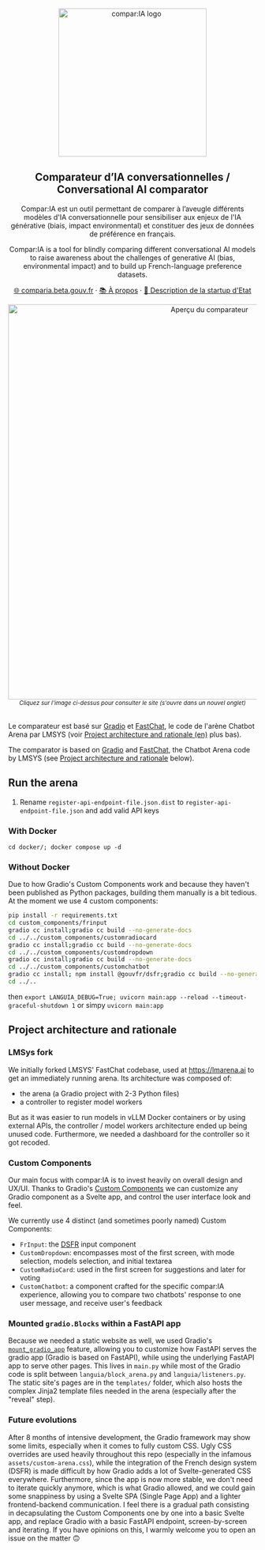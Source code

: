 <br>
<p align="center">
  <a href="https://comparia.beta.gouv.fr/">
  <img src="https://github.com/user-attachments/assets/bd071ffd-1253-486d-ad18-9f5b371788b0" width=300px alt="compar:IA logo" />  </a>
</p>


<h2 align="center" >Comparateur d’IA conversationnelles / Conversational AI comparator</h3>
<p align="center">Compar:IA est un outil permettant de comparer à l’aveugle différents modèles d'IA conversationnelle pour sensibiliser aux enjeux de l'IA générative (biais, impact environmental) et constituer des jeux de données de préférence en français.</p>
<p align="center">Compar:IA is a tool for blindly comparing different conversational AI models to raise awareness about the challenges of generative AI (bias, environmental impact) and to build up French-language preference datasets.</p>

<p align="center"><a href="https://comparia.beta.gouv.fr/">🌐 comparia.beta.gouv.fr</a> · <a href="https://www.comparia.beta.gouv.fr/a-propos">📚 À propos</a> · <a href="https://beta.gouv.fr/startups/languia.html">🚀 Description de la startup d'Etat</a><p>
<div align="center">
  <a href="https://comparia.beta.gouv.fr/" 
     aria-label="Cliquez pour se rendre sur la plateforme hébergée"
     title="Capture d'écran du comparateur">
    <img 
      src="https://github.com/user-attachments/assets/6c8257fc-a2e5-4ee1-8052-dbf14a0419ea" 
      alt="Aperçu du comparateur" 
      width="800"
    />
  </a>
</div>
<div align="center">
  <sub>
    <i>Cliquez sur l'image ci-dessus pour consulter le site (s'ouvre dans un nouvel onglet)</i>
  </sub>
</div>

<br>

Le comparateur est basé sur [Gradio](https://www.gradio.app/) et [FastChat](https://github.com/lm-sys/FastChat/), le code de l'arène Chatbot Arena par LMSYS (voir [Project architecture and rationale (en)](https://github.com/betagouv/ComparIA?tab=readme-ov-file#project-architecture-and-rationale) plus bas).

The comparator is based on [Gradio](https://www.gradio.app/) and [FastChat](https://github.com/lm-sys/FastChat/), the Chatbot Arena code by LMSYS (see [Project architecture and rationale](https://github.com/betagouv/ComparIA?tab=readme-ov-file#project-architecture-and-rationale) below).



## Run the arena

1. Rename `register-api-endpoint-file.json.dist` to `register-api-endpoint-file.json` and add valid API keys

### With Docker

`cd docker/; docker compose up -d`

### Without Docker

Due to how Gradio's Custom Components work and because they haven't been published as Python packages, building them manually is a bit tedious. At the moment we use 4 custom components: 

```bash
pip install -r requirements.txt
cd custom_components/frinput
gradio cc install;gradio cc build --no-generate-docs
cd ../../custom_components/customradiocard
gradio cc install;gradio cc build --no-generate-docs
cd ../../custom_components/customdropdown
gradio cc install;gradio cc build --no-generate-docs
cd ../../custom_components/customchatbot
gradio cc install; npm install @gouvfr/dsfr;gradio cc build --no-generate-docs
cd ../..
```
then `export LANGUIA_DEBUG=True; uvicorn main:app --reload --timeout-graceful-shutdown 1` or simpy `uvicorn main:app`

## Project architecture and rationale

### LMSys fork
We initially forked LMSYS' FastChat codebase, used at https://lmarena.ai to get an immediately running arena. Its architecture was composed of:
- the arena (a Gradio project with 2-3 Python files)
- a controller to register model workers

But as it was easier to run models in vLLM Docker containers or by using external APIs, the controller / model workers architecture ended up being unused code. Furthermore, we needed a dashboard for the controller so it got recoded.

### Custom Components
Our main focus with compar:IA is to invest heavily on overall design and UX/UI. Thanks to Gradio's [Custom Components](https://www.gradio.app/guides/custom-components-in-five-minutes) we can customize any Gradio component as a Svelte app, and control the user interface look and feel.

We currently use 4 distinct (and sometimes poorly named) Custom Components:
- `FrInput`: the [DSFR](https://www.systeme-de-design.gouv.fr/) input component
- `CustomDropdown`: encompasses most of the first screen, with mode selection, models selection, and initial textarea
- `CustomRadioCard`: used in the first screen for suggestions and later for voting
- `CustomChatbot`: a component crafted for the specific compar:IA experience, allowing you to compare two chatbots' response to one user message, and receive user's feedback

### Mounted `gradio.Blocks` within a FastAPI app

Because we needed a static website as well, we used Gradio's [`mount_gradio_app`](https://www.gradio.app/docs/gradio/mount_gradio_app`) feature, allowing you to customize how FastAPI serves the gradio app (Gradio is based on FastAPI), while using the underlying FastAPI app to serve other pages. This lives in `main.py` while most of the Gradio code is split between `languia/block_arena.py` and `languia/listeners.py`.
The static site's pages are in the `templates/` folder, which also hosts the complex Jinja2 template files needed in the arena (especially after the "reveal" step).

### Future evolutions

After 8 months of intensive development, the Gradio framework may show some limits, especially when it comes to fully custom CSS. Ugly CSS overrides are used heavily throughout this repo (especially in the infamous `assets/custom-arena.css`), while the integration of the French design system (DSFR) is made difficult by how Gradio adds a lot of Svelte-generated CSS everywhere.
Furthermore, since the app is now more stable, we don't need to iterate quickly anymore, which is what Gradio allowed, and we could gain some snappiness by using a Svelte SPA (Single Page App) and a lighter frontend-backend communication.
I feel there is a gradual path consisting in decapsulating the Custom Components one by one into a basic Svelte app, and replace Gradio with a basic FastAPI endpoint, screen-by-screen and iterating. If you have opinions on this, I warmly welcome you to open an issue on the matter 🙃
